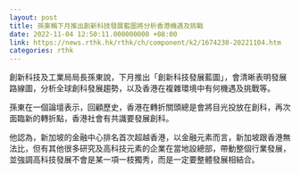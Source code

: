 ```yaml
---
layout: post
title: 孫東稱下月推出創新科技發展藍圖將分析香港機遇及挑戰
date: 2022-11-04 12:50:11.000000000 +08:00
link: https://news.rthk.hk/rthk/ch/component/k2/1674230-20221104.htm
categories: rthk
---
```


創新科技及工業局局長孫東說，下月推出「創新科技發展藍圖」，會清晰表明發展路線圖，分析全球創科發展趨勢，以及香港在複雜環境中有何機遇及挑戰等。 

孫東在一個論壇表示，回顧歷史，香港在轉折關頭總是會將目光投放在創科，再次面臨新的轉折點，香港社會有共識要發展創科。 

他認為，新加坡的金融中心排名首次超越香港，以金融元素而言，新加坡跟香港無法比，但有其他很多研究及高科技元素的企業在當地設總部，帶動整個行業發展，並強調高科技發展不會是某一項一枝獨秀，而是一定要整體發展相結合。
